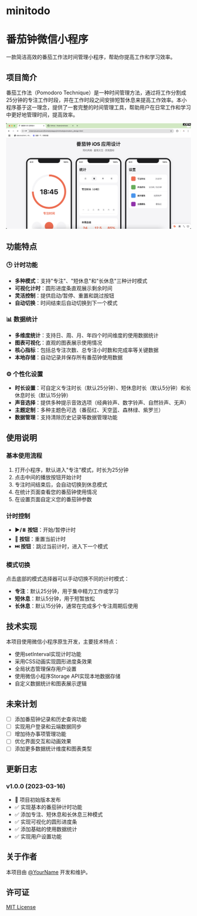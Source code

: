 # minitodo

<!--
 * @Author: JavaPub
 * @Date: 2025-03-19 10:39:08
 * @LastEditors: your name
 * @LastEditTime: 2025-03-19 11:06:22
 * @Description: Here is the JavaPub code base. Search JavaPub on the whole web.
 * @FilePath: /minitodo/README.md
-->
# 番茄钟微信小程序

一款简洁高效的番茄工作法时间管理小程序，帮助你提高工作和学习效率。

## 项目简介

番茄工作法（Pomodoro Technique）是一种时间管理方法，通过将工作分割成25分钟的专注工作时段，并在工作时段之间安排短暂休息来提高工作效率。本小程序基于这一理念，提供了一套完整的时间管理工具，帮助用户在日常工作和学习中更好地管理时间，提高效率。

![ui.png](ui.png)

## 功能特点

### 🕒 计时功能
- **多种模式**：支持"专注"、"短休息"和"长休息"三种计时模式
- **可视化计时**：圆形进度条直观展示剩余时间
- **灵活控制**：提供启动/暂停、重置和跳过按钮
- **自动切换**：时间结束后自动切换到下一个模式

### 📊 数据统计
- **多维度统计**：支持日、周、月、年四个时间维度的使用数据统计
- **图表可视化**：直观的图表展示使用情况
- **核心指标**：包括总专注次数、总专注小时数和完成率等关键数据
- **本地存储**：自动记录并保存所有番茄钟使用数据

### ⚙️ 个性化设置
- **时长设置**：可自定义专注时长（默认25分钟）、短休息时长（默认5分钟）和长休息时长（默认15分钟）
- **声音选择**：提供多种提示音效选项（经典铃声、数字铃声、自然铃声、无声）
- **主题定制**：多种主题色可选（番茄红、天空蓝、森林绿、紫罗兰）
- **数据管理**：支持清除历史记录等数据管理功能

## 使用说明

### 基本使用流程
1. 打开小程序，默认进入"专注"模式，时长为25分钟
2. 点击中间的播放按钮开始计时
3. 专注时间结束后，会自动切换到休息模式
4. 在统计页面查看您的番茄钟使用情况
5. 在设置页面自定义您的番茄钟参数

### 计时控制
- **▶️/⏸️ 按钮**：开始/暂停计时
- **🔄 按钮**：重置当前计时
- **⏭️ 按钮**：跳过当前计时，进入下一个模式

### 模式切换
点击底部的模式选择器可以手动切换不同的计时模式：
- **专注**：默认25分钟，用于集中精力工作或学习
- **短休息**：默认5分钟，用于短暂放松
- **长休息**：默认15分钟，通常在完成多个专注周期后使用

## 技术实现

本项目使用微信小程序原生开发，主要技术特点：
- 使用setInterval实现计时功能
- 采用CSS动画实现圆形进度条效果
- 全局状态管理保存用户设置
- 使用微信小程序Storage API实现本地数据存储
- 自定义数据统计和图表展示逻辑

## 未来计划

- [ ] 添加番茄钟记录和历史查询功能
- [ ] 实现用户登录和云端数据同步
- [ ] 增加待办事项管理功能
- [ ] 优化界面交互和动画效果
- [ ] 添加更多数据统计维度和图表类型

## 更新日志

### v1.0.0 (2023-03-16)
- 🚀 项目初始版本发布
- ✅ 实现基本的番茄钟计时功能
- ✅ 添加专注、短休息和长休息三种模式
- ✅ 实现可视化的圆形进度条
- ✅ 添加基础的使用数据统计
- ✅ 实现用户设置功能

## 关于作者

本项目由 [@YourName](https://github.com/YourName) 开发和维护。

## 许可证

[MIT License](LICENSE) 

